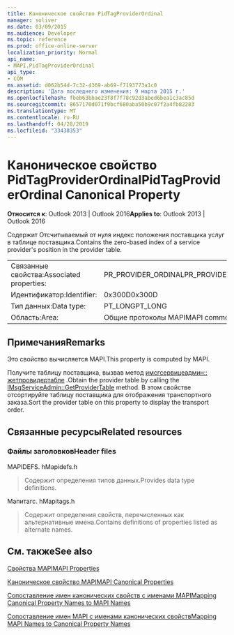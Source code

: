 ```yaml
---
title: Каноническое свойство PidTagProviderOrdinal
manager: soliver
ms.date: 03/09/2015
ms.audience: Developer
ms.topic: reference
ms.prod: office-online-server
localization_priority: Normal
api_name:
- MAPI.PidTagProviderOrdinal
api_type:
- COM
ms.assetid: d062b54d-7c32-4369-ab69-f7193773a1c0
description: 'Дата последнего изменения: 9 марта 2015 г.'
ms.openlocfilehash: fbeb63bbae23f8f7f78c92d3abed6bea1c3ac85d
ms.sourcegitcommit: 8657170d071f9bcf680aba50b9c07f2a4fb82283
ms.translationtype: MT
ms.contentlocale: ru-RU
ms.lasthandoff: 04/28/2019
ms.locfileid: "33438353"
---
```

# <a name="pidtagproviderordinal-canonical-property"></a><span data-ttu-id="dda87-103">Каноническое свойство PidTagProviderOrdinal</span><span class="sxs-lookup"><span data-stu-id="dda87-103">PidTagProviderOrdinal Canonical Property</span></span>

  
  
<span data-ttu-id="dda87-104">**Относится к**: Outlook 2013 | Outlook 2016</span><span class="sxs-lookup"><span data-stu-id="dda87-104">**Applies to**: Outlook 2013 | Outlook 2016</span></span> 
  
<span data-ttu-id="dda87-105">Содержит Отсчитываемый от нуля индекс положения поставщика услуг в таблице поставщика.</span><span class="sxs-lookup"><span data-stu-id="dda87-105">Contains the zero-based index of a service provider's position in the provider table.</span></span>
  
|||
|:-----|:-----|
|<span data-ttu-id="dda87-106">Связанные свойства:</span><span class="sxs-lookup"><span data-stu-id="dda87-106">Associated properties:</span></span>  <br/> |<span data-ttu-id="dda87-107">PR_PROVIDER_ORDINAL</span><span class="sxs-lookup"><span data-stu-id="dda87-107">PR_PROVIDER_ORDINAL</span></span>  <br/> |
|<span data-ttu-id="dda87-108">Идентификатор:</span><span class="sxs-lookup"><span data-stu-id="dda87-108">Identifier:</span></span>  <br/> |<span data-ttu-id="dda87-109">0x300D</span><span class="sxs-lookup"><span data-stu-id="dda87-109">0x300D</span></span>  <br/> |
|<span data-ttu-id="dda87-110">Тип данных:</span><span class="sxs-lookup"><span data-stu-id="dda87-110">Data type:</span></span>  <br/> |<span data-ttu-id="dda87-111">PT_LONG</span><span class="sxs-lookup"><span data-stu-id="dda87-111">PT_LONG</span></span>  <br/> |
|<span data-ttu-id="dda87-112">Область:</span><span class="sxs-lookup"><span data-stu-id="dda87-112">Area:</span></span>  <br/> |<span data-ttu-id="dda87-113">Общие протоколы MAPI</span><span class="sxs-lookup"><span data-stu-id="dda87-113">MAPI common</span></span>  <br/> |
   
## <a name="remarks"></a><span data-ttu-id="dda87-114">Примечания</span><span class="sxs-lookup"><span data-stu-id="dda87-114">Remarks</span></span>

<span data-ttu-id="dda87-115">Это свойство вычисляется MAPI.</span><span class="sxs-lookup"><span data-stu-id="dda87-115">This property is computed by MAPI.</span></span>
  
<span data-ttu-id="dda87-116">Получите таблицу поставщика, вызвав метод [имсгсервицеадмин:: жетпровидертабле](imsgserviceadmin-getprovidertable.md) .</span><span class="sxs-lookup"><span data-stu-id="dda87-116">Obtain the provider table by calling the [IMsgServiceAdmin::GetProviderTable](imsgserviceadmin-getprovidertable.md) method.</span></span> <span data-ttu-id="dda87-117">В этом свойстве отсортируйте таблицу поставщика для отображения транспортного заказа.</span><span class="sxs-lookup"><span data-stu-id="dda87-117">Sort the provider table on this property to display the transport order.</span></span> 
  
## <a name="related-resources"></a><span data-ttu-id="dda87-118">Связанные ресурсы</span><span class="sxs-lookup"><span data-stu-id="dda87-118">Related resources</span></span>

### <a name="header-files"></a><span data-ttu-id="dda87-119">Файлы заголовков</span><span class="sxs-lookup"><span data-stu-id="dda87-119">Header files</span></span>

<span data-ttu-id="dda87-120">MAPIDEFS. h</span><span class="sxs-lookup"><span data-stu-id="dda87-120">Mapidefs.h</span></span>
  
> <span data-ttu-id="dda87-121">Содержит определения типов данных.</span><span class="sxs-lookup"><span data-stu-id="dda87-121">Provides data type definitions.</span></span>
    
<span data-ttu-id="dda87-122">Мапитагс. h</span><span class="sxs-lookup"><span data-stu-id="dda87-122">Mapitags.h</span></span>
  
> <span data-ttu-id="dda87-123">Содержит определения свойств, перечисленных как альтернативные имена.</span><span class="sxs-lookup"><span data-stu-id="dda87-123">Contains definitions of properties listed as alternate names.</span></span>
    
## <a name="see-also"></a><span data-ttu-id="dda87-124">См. также</span><span class="sxs-lookup"><span data-stu-id="dda87-124">See also</span></span>



[<span data-ttu-id="dda87-125">Свойства MAPI</span><span class="sxs-lookup"><span data-stu-id="dda87-125">MAPI Properties</span></span>](mapi-properties.md)
  
[<span data-ttu-id="dda87-126">Каноническое свойство MAPI</span><span class="sxs-lookup"><span data-stu-id="dda87-126">MAPI Canonical Properties</span></span>](mapi-canonical-properties.md)
  
[<span data-ttu-id="dda87-127">Сопоставление имен канонических свойств с именами MAPI</span><span class="sxs-lookup"><span data-stu-id="dda87-127">Mapping Canonical Property Names to MAPI Names</span></span>](mapping-canonical-property-names-to-mapi-names.md)
  
[<span data-ttu-id="dda87-128">Сопоставление имен MAPI с именами канонических свойств</span><span class="sxs-lookup"><span data-stu-id="dda87-128">Mapping MAPI Names to Canonical Property Names</span></span>](mapping-mapi-names-to-canonical-property-names.md)


